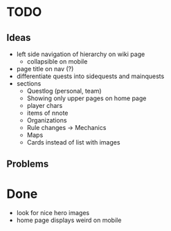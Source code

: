 # TODO
## Ideas
- left side navigation of hierarchy on wiki page
  - collapsible on mobile
- page title on nav (?)
- differentiate quests into sidequests and mainquests
- sections
  - Questlog (personal, team)
  - Showing only upper pages on home page
  - player chars
  - items of nnote
  - Organizations
  - Rule changes -> Mechanics
  - Maps
  - Cards instead of list with images

## Problems

# Done
- look for nice hero images
- home page displays weird on mobile
